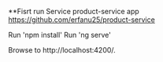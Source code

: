 **Fisrt run Service product-service app https://github.com/erfanu25/product-service

Run 'npm install'
Run 'ng serve'

Browse to http://localhost:4200/.

